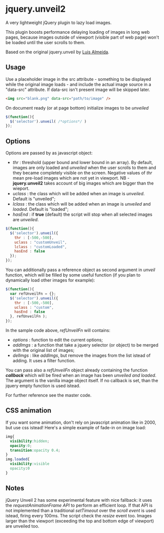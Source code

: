 # jquery.unveil2
A very lightweight jQuery plugin to lazy load images.

This plugin boosts performance delaying loading of images in long web pages, because images outside of viewport (visible part of web page) won't be loaded until the user scrolls to them.

Based on the original jquery.unveil by [Luis Almeida](http://luis-almeida.github.io/unveil/).

## Usage
Use a placeholder image in the src attribute - something to be displayed while the original image loads - and include the actual image source in a "data-src" attribute. If data-src isn't present image will be skipped later.
```html
<img src="blank.png" data-src="path/to/image" />
```
On document ready (or at page bottom) initialize images to be *unveiled*
```js
$(function(){
  $('selector').unveil( /*options*/ )
});
```

## Options
Options are passed by as javascript object:
- *thr* : threshold (upper bound and lower bound in an array). By default, images are only loaded and *unveiled* when the user scrolls to them and they became completely visible on the screen. Negative values of *thr* mean pre-load images which are not yet in viewport. NB - **jquery.unveil2** takes account of big images which are bigger than the wieport.
- *uclass* : the class which will be added when an image is *unveiled*. Default is "unveiled";
- *lclass* : the class which will be added when an image is *unveiled* and *loaded*. Default is "loaded";
- *hasEnd* : if **true** (default) the script will stop when all selected images are *unveiled*.
```js
$(function(){
  $('selector').unveil({
    thr : [-500,-500],
    uclass : "customUnveil",
    lclass : "customLoaded",
    hasEnd : false
  });
});
```
You can additionally pass a reference object as second argument in *unveil* function, which will be filled by some useful function (if you plan to dynamically load other images for example):
```js
$(function(){
  var refUnveilFn = {};
  $('selector').unveil({
    thr : [-500,-500],
    uclass : "custom",
    hasEnd : false
  }, refUnveilFn );
});
```
In the sample code above, *refUnveilFn* will contains:
- *options* : function to edit the current options;
- *addImgs* : a function that take a jquery selector (or object) to be merged with the original list of images;
- *delImgs* : like *addImgs*, but remove the images from the list istead of adding. It uses a filter function.

You can pass also a *refUnveilFn* object already containing the function ***callback*** which will be fired when an image has been *unveiled and loaded*. The argument is the vanilla image object itself. If no callback is set, than the jquery empty function is used istead.

For further reference see the master code.

## CSS animation
If you want some animation, don't rely on javascript animation like in 2000, but use css istead!
Here's a simple example of fade-in on image load:
```css
img{
  visibility:hidden;
  opacity:0;
  transition:opacity 0.4;
}
img.loaded{
  visibility:visible
  opacity:0
}
```

## Notes
jQuery Unveil 2 has some experimental feature with nice fallback: it uses the *requestAnimationFrame API* to perform an efficient loop. If that API is not implemented than a traditional *setTimeout* over the *scroll event* is used istead, firing every 100ms. The script check the *resize* event too. Images larger than the viewport (exceeding the top and bottom edge of viewport) are unveiled too.
